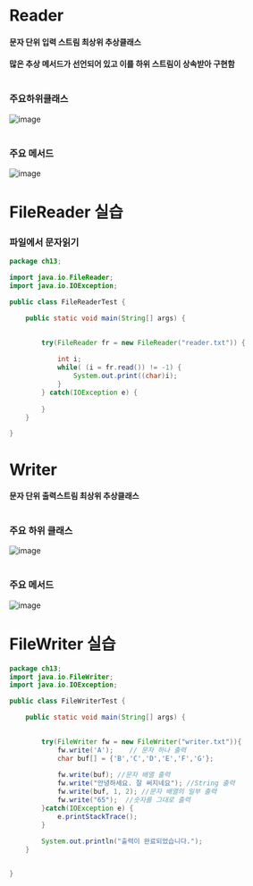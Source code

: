 # Reader
#### 문자 단위 입력 스트림 최상위 추상클래스
#### 많은 추상 메서드가 선언되어 있고 이를 하위 스트림이 상속받아 구현함<br></br>
### 주요하위클래스
![image](https://user-images.githubusercontent.com/82345970/185816249-9b7e5d2b-a8a9-4061-9c81-4aa9c1a4f750.png)<br></br>

### 주요 메서드
![image](https://user-images.githubusercontent.com/82345970/185816273-ace15a42-c396-407a-98b0-7e342a3717d5.png)

# FileReader 실습
### 파일에서 문자읽기
```java
package ch13;

import java.io.FileReader;
import java.io.IOException;

public class FileReaderTest {

	public static void main(String[] args) {

		
		try(FileReader fr = new FileReader("reader.txt")) {
			
			int i; 
			while( (i = fr.read()) != -1) {
				System.out.print((char)i);
			}
		} catch(IOException e) {
			
		}
	}

}
```

# Writer
#### 문자 단위 출력스트림 최상위 추상클래스<br></br>
### 주요 하위 클래스
![image](https://user-images.githubusercontent.com/82345970/185816799-834c1ff3-97a8-45e9-b771-f2f365c9a627.png)<br></br>

### 주요 메서드
![image](https://user-images.githubusercontent.com/82345970/185816812-32cc1537-5515-48a5-9a18-38e46c2a6001.png)

# FileWriter 실습
```java
package ch13;
import java.io.FileWriter;
import java.io.IOException;

public class FileWriterTest {

	public static void main(String[] args) {

		
		try(FileWriter fw = new FileWriter("writer.txt")){
			fw.write('A');    // 문자 하나 출력
			char buf[] = {'B','C','D','E','F','G'};
			
			fw.write(buf); //문자 배열 출력
			fw.write("안녕하세요. 잘 써지네요"); //String 출력
			fw.write(buf, 1, 2); //문자 배열의 일부 출력
			fw.write("65");  //숫자를 그대로 출력
		}catch(IOException e) {
			e.printStackTrace();
		}
		
		System.out.println("출력이 완료되었습니다.");
	}


}
```

